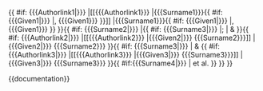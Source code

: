 {{
  #if: {{{Authorlink1|}}}
  |[[{{{Authorlink1}}} |{{{Surname1}}}{{
     #if: {{{Given1|}}}
     |, {{{Given1}}}
   }}]]
  |{{{Surname1}}}{{
     #if: {{{Given1|}}}
     |, {{{Given1}}}
   }}
}}{{
  #if: {{{Surname2|}}}
  |{{
     #if: {{{Surname3|}}}
     |<nowiki>; </nowiki>
     |&#32;&amp;&#32;
   }}{{
     #if: {{{Authorlink2|}}}
     |[[{{{Authorlink2}}} |{{{Given2|}}} {{{Surname2}}}]]
     |{{{Given2|}}} {{{Surname2}}}
   }}{{
     #if: {{{Surname3|}}}
     |&#32;&amp; {{
        #if: {{{Authorlink3|}}}
        |[[{{{Authorlink3}}} |{{{Given3|}}} {{{Surname3}}}]]
        |{{{Given3|}}} {{{Surname3}}}
      }}{{
        #if:{{{Surname4|}}}
        |&#32;et al.
      }}
   }}
}}<noinclude>

{{documentation}}
<!-- Categories go on the /doc subpage and interwikis go on Wikidata. -->
</noinclude>